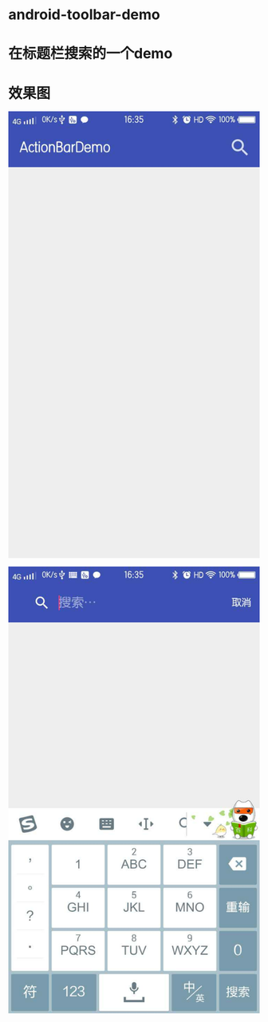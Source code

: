 # android-toolbar-demo

# 在标题栏搜索的一个demo

# 效果图

![image](https://github.com/qq475281441/android-toolbar-demo/blob/master/WechatIMG121.jpeg)

![image](https://github.com/qq475281441/android-toolbar-demo/blob/master/WechatIMG120.jpeg)


